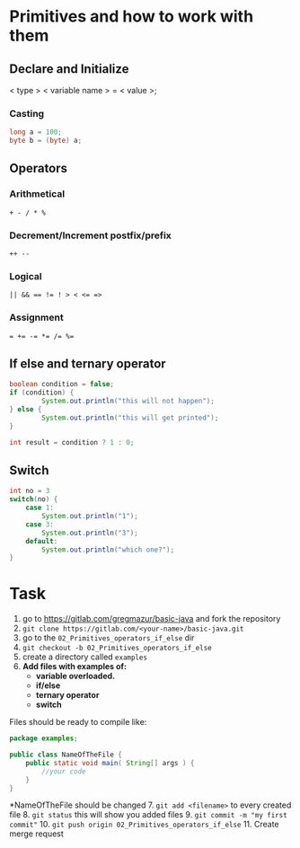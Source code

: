 # Primitives and how to work with them
## Declare and Initialize
< type > < variable name > = < value >;
### Casting

```java
long a = 100;
byte b = (byte) a;
```

## Operators
### Arithmetical
`+ - / * %`
### Decrement/Increment postfix/prefix
`++ --`
### Logical
`|| && == != ! > < <= =>`
### Assignment
`= += -= *= /= %=`

## If else and ternary operator

```java
boolean condition = false;
if (condition) {
        System.out.println("this will not happen");
} else {
        System.out.println("this will get printed");
}

int result = condition ? 1 : 0;

```

## Switch 

```java
int no = 3
switch(no) {
    case 1:
        System.out.println("1");
    case 3:
        System.out.println("3");
    default:
        System.out.println("which one?");
}
```

# Task
1. go to https://gitlab.com/gregmazur/basic-java and fork the repository
2. `git clone https://gitlab.com/<your-name>/basic-java.git`
3. go to the `02_Primitives_operators_if_else` dir
4. `git checkout -b 02_Primitives_operators_if_else`
5. create a directory called `examples`
6. **Add files with examples of:**
   - **variable overloaded.**
   - **if/else** 
   - **ternary operator**
   - **switch**
    
Files should be ready to compile like: 
```java
package examples;

public class NameOfTheFile {
    public static void main( String[] args ) {
        //your code
    }
}
```

*NameOfTheFile should be changed
7. `git add <filename>` to every created file
8. `git status` this will show you added files
9. `git commit -m "my first commit"`
10. `git push origin 02_Primitives_operators_if_else`
11. Create merge request